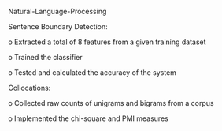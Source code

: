 Natural-Language-Processing


Sentence Boundary Detection:

o	Extracted a total of 8 features from a given training dataset

o	Trained the classifier

o	Tested and calculated the accuracy of the system 

Collocations:

o	Collected raw counts of unigrams and bigrams from a corpus

o	Implemented the chi-square and PMI measures



